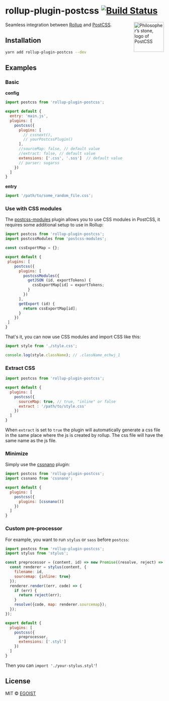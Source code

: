 # rollup-plugin-postcss [![Build Status](https://img.shields.io/circleci/project/egoist/rollup-plugin-postcss/master.svg?style=flat-square)](https://circleci.com/gh/egoist/rollup-plugin-postcss/tree/master)

<img align="right" width="95" height="95"
     title="Philosopher’s stone, logo of PostCSS"
     src="http://postcss.github.io/postcss/logo.svg">

Seamless integration between [Rollup](https://github.com/rollup/rollup) and [PostCSS](https://github.com/postcss/postcss).

## Installation

```bash
yarn add rollup-plugin-postcss --dev
```

## Examples

### Basic

**config**

```javascript
import postcss from 'rollup-plugin-postcss';

export default {
  entry: 'main.js',
  plugins: [
    postcss({
      plugins: [
        // cssnext(),
        // yourPostcssPlugin()
      ],
      //sourceMap: false, // default value
      //extract: false, // default value
      extensions: ['.css', '.sss']  // default value
      // parser: sugarss
    })
  ]
}
```

**entry**

```javascript
import '/path/to/some_random_file.css';
```

### Use with CSS modules

The [postcss-modules](https://github.com/css-modules/postcss-modules) plugin allows you to use CSS modules in PostCSS, it requires some additional setup to use in Rollup:

```js
import postcss from 'rollup-plugin-postcss';
import postcssModules from 'postcss-modules';

const cssExportMap = {};

export default {
 plugins: [
    postcss({
      plugins: [
        postcssModules({
          getJSON (id, exportTokens) {
            cssExportMap[id] = exportTokens;
          }
        })
      ],
      getExport (id) {
        return cssExportMap[id];
      }
    })
 ]
}
```

That's it, you can now use CSS modules and import CSS like this:

```js
import style from './style.css';

console.log(style.className); // .className_echwj_1
```

### Extract CSS

```js
import postcss from 'rollup-plugin-postcss';

export default {
  plugins: [
    postcss({
      sourceMap: true, // true, "inline" or false
      extract : '/path/to/style.css'
    })
  ]
}
```

When `extract` is set to `true` the plugin will automatically generate a css file in the same place where the js is created by rollup. The css file will have the same name as the js file.

### Minimize

Simply use the [cssnano](http://cssnano.co/) plugin:

```js
import postcss from 'rollup-plugin-postcss';
import cssnano from 'cssnano';

export default {
  plugins: [
    postcss({
      plugins: [cssnano()]
    })
  ]
}
```

### Custom pre-processor

For example, you want to run `stylus` or `sass` before `postcss`:

```js
import postcss from 'rollup-plugin-postcss';
import stylus from 'stylus';

const preprocessor = (content, id) => new Promise((resolve, reject) => {
  const renderer = stylus(content, {
    filename: id,
    sourcemap: {inline: true}
  });
  renderer.render((err, code) => {
    if (err) {
      return reject(err);
    }
    resolve({code, map: renderer.sourcemap});
  });
});

export default {
  plugins: [
    postcss({
      preprocessor,
      extensions: ['.styl']
    })
  ]
}
```

Then you can `import './your-stylus.styl'`!

## License

MIT &copy; [EGOIST](https://github.com/egoist)

